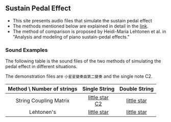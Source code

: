 ## Sustain Pedal Effect

* This site presents audio files that simulate the sustain pedal effect
* The methods mentioned below are explained in detail in the [link]().
* The method of comparison is proposed by Heidi-Maria Lehtonen et al. in "Analysis and modeling of piano sustain-pedal effects."

### Sound Examples

The following table is the sound files of the two methods of simulating the pedal effect in different situations.

The demonstration files are `小星星變奏曲第二變奏` and the single note C2.

|Method \ Number of strings| Single String | Double String |
| :---------------------------: | :--------------: | :---------------:|
|String Coupling Matrix      | [little star](/audio/S2littlestar.wav) <br> [C2](/audio/S2c2)| [little star](/audio/S1littlestar.wav)|
|Lehtonen's                        |  [little star](/audio/S3littlestar.wav)|[little star](/audio/S4littlestar.wav)|

